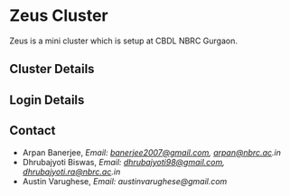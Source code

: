 # Zeus Cluster

Zeus is a mini cluster which is setup at CBDL NBRC Gurgaon.

## Cluster Details

## Login Details

## Contact

- Arpan Banerjee, _Email: banerjee2007@gmail.com, arpan@nbrc.ac.in_
- Dhrubajyoti Biswas, _Email: dhrubajyoti98@gmail.com, dhrubajyoti.ra@nbrc.ac.in_
- Austin Varughese, _Email: austinvarughese@gmail.com_